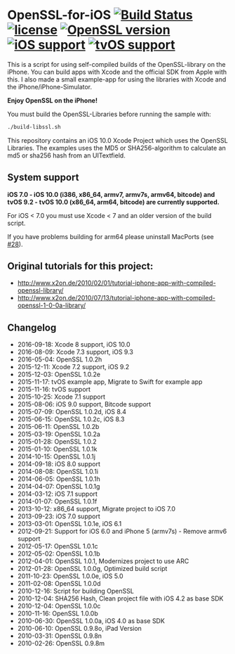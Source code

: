 # OpenSSL-for-iOS [![Build Status](https://travis-ci.org/x2on/OpenSSL-for-iPhone.svg)](https://travis-ci.org/x2on/OpenSSL-for-iPhone) [![license](https://img.shields.io/github/license/x2on/OpenSSL-for-iPhone.svg)](https://github.com/x2on/OpenSSL-for-iPhone/blob/master/LICENSE) [![OpenSSL version](https://img.shields.io/badge/OpenSSL-1.0.2h-lightgrey.svg)]() [![iOS support](https://img.shields.io/badge/iOS-7.0%20--%2010.0-lightgrey.svg)]() [![tvOS support](https://img.shields.io/badge/tvOS-9.2--%2010.0-lightgrey.svg)]()

This is a script for using self-compiled builds of the OpenSSL-library on the iPhone. You can build apps with Xcode and the official SDK from Apple with this. I also made a small example-app for using the libraries with Xcode and the iPhone/iPhone-Simulator.

**Enjoy OpenSSL on the iPhone!**

You must build the OpenSSL-Libraries before running the sample with:
```bash
./build-libssl.sh
```

This repository contains an iOS 10.0 Xcode Project which uses the OpenSSL Libraries. The examples uses the MD5 or SHA256-algorithm to calculate an md5 or sha256 hash from an UITextfield.

## System support
**iOS 7.0 - iOS 10.0 (i386, x86_64, armv7, armv7s, armv64, bitcode) and tvOS 9.2 - tvOS 10.0 (x86_64, arm64, bitcode) are currently supported.**

For iOS < 7.0 you must use Xcode < 7 and an older version of the build script.

If you have problems building for arm64 please uninstall MacPorts (see [#28](https://github.com/x2on/OpenSSL-for-iPhone/issues/28)).

## Original tutorials for this project:
* <http://www.x2on.de/2010/02/01/tutorial-iphone-app-with-compiled-openssl-library/>
* <http://www.x2on.de/2010/07/13/tutorial-iphone-app-with-compiled-openssl-1-0-0a-library/>

## Changelog
* 2016-09-18: Xcode 8 support, iOS 10.0
* 2016-08-09: Xcode 7.3 support, iOS 9.3
* 2016-05-04: OpenSSL 1.0.2h
* 2015-12-11: Xcode 7.2 support, iOS 9.2
* 2015-12-03: OpenSSL 1.0.2e
* 2015-11-17: tvOS example app, Migrate to Swift for example app
* 2015-11-16: tvOS support
* 2015-10-25: Xcode 7.1 support
* 2015-08-06: iOS 9.0 support, Bitcode support
* 2015-07-09: OpenSSL 1.0.2d, iOS 8.4
* 2015-06-15: OpenSSL 1.0.2c, iOS 8.3
* 2015-06-11: OpenSSL 1.0.2b
* 2015-03-19: OpenSSL 1.0.2a
* 2015-01-28: OpenSSL 1.0.2
* 2015-01-10: OpenSSL 1.0.1k
* 2014-10-15: OpenSSL 1.0.1j
* 2014-09-18: iOS 8.0 support
* 2014-08-08: OpenSSL 1.0.1i
* 2014-06-05: OpenSSL 1.0.1h
* 2014-04-07: OpenSSL 1.0.1g
* 2014-03-12: iOS 7.1 support
* 2014-01-07: OpenSSL 1.0.1f
* 2013-10-12: x86_64 support, Migrate project to iOS 7.0
* 2013-09-23: iOS 7.0 support
* 2013-03-01: OpenSSL 1.0.1e, iOS 6.1
* 2012-09-21: Support for iOS 6.0 and iPhone 5 (armv7s) - Remove armv6 support
* 2012-05-17: OpenSSL 1.0.1c
* 2012-05-02: OpenSSL 1.0.1b
* 2012-04-01: OpenSSL 1.0.1, Modernizes project to use ARC
* 2012-01-28: OpenSSL 1.0.0g, Optimized build script
* 2011-10-23: OpenSSL 1.0.0e, iOS 5.0
* 2011-02-08: OpenSSL 1.0.0d
* 2010-12-16: Script for building OpenSSL
* 2010-12-04: SHA256 Hash, Clean project file with iOS 4.2 as base SDK
* 2010-12-04: OpenSSL 1.0.0c
* 2010-11-16: OpenSSL 1.0.0b
* 2010-06-30: OpenSSL 1.0.0a, iOS 4.0 as base SDK
* 2010-06-10: OpenSSL 0.9.8o, iPad Version
* 2010-03-31: OpenSSL 0.9.8n
* 2010-02-26: OpenSSL 0.9.8m
